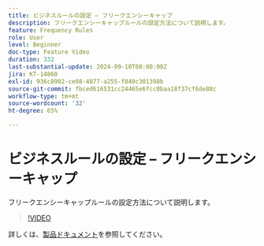 ```yaml
---
title: ビジネスルールの設定 – フリークエンシーキャップ
description: フリークエンシーキャップルールの設定方法について説明します。
feature: Frequency Rules
role: User
level: Beginner
doc-type: Feature Video
duration: 332
last-substantial-update: 2024-09-10T00:00:00Z
jira: KT-14860
exl-id: 936c8902-ce08-4877-a255-f840c301398b
source-git-commit: fbced616531cc24465e6fcc0baa18f37cf6de88c
workflow-type: tm+mt
source-wordcount: '32'
ht-degree: 65%

---
```


# ビジネスルールの設定 – フリークエンシーキャップ

フリークエンシーキャップルールの設定方法について説明します。

>[!VIDEO](https://video.tv.adobe.com/v/3433395/?learn=on)

詳しくは、[製品ドキュメント](https://experienceleague.adobe.com/en/docs/journey-optimizer/using/configuration/frequency-rules)を参照してください。
